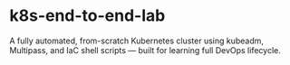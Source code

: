 # k8s-end-to-end-lab
A fully automated, from-scratch Kubernetes cluster using kubeadm, Multipass, and IaC shell scripts — built for learning full DevOps lifecycle.
